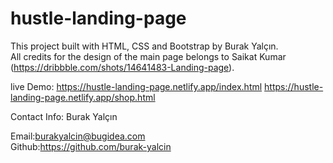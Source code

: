 # hustle-landing-page
This project built with HTML, CSS and Bootstrap by Burak Yalçın.<br>
All credits for the design of the main page belongs to Saikat Kumar (https://dribbble.com/shots/14641483-Landing-page).

live Demo: 
https://hustle-landing-page.netlify.app/index.html
https://hustle-landing-page.netlify.app/shop.html


Contact Info:
Burak Yalçın

Email:burakyalcin@bugidea.com <br>
Github:https://github.com/burak-yalcin

